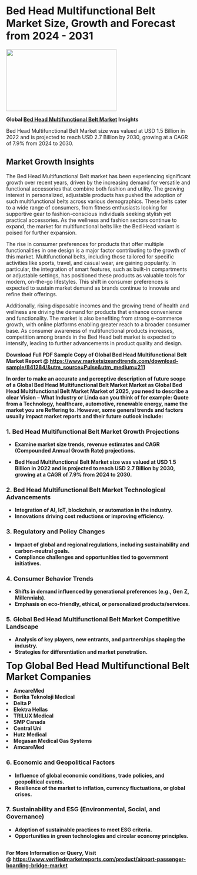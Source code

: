 <H1>Bed Head Multifunctional Belt Market Size, Growth and Forecast from 2024 - 2031</H1><img class="aligncenter size-medium wp-image-584254" src="https://thirdeyenews.in/wp-content/uploads/2024/09/Global-Market-Research-300x168.jpeg" alt="" width="300" height="168" /><p><strong>Global&nbsp;<a href="https://www.marketsizeandtrends.com/download-sample/841284/&amp;utm_source=Pulse&amp;utm_medium=211">Bed Head Multifunctional Belt Market</a> Insights</strong></p><p>Bed Head Multifunctional Belt Market size was valued at USD 1.5 Billion in 2022 and is projected to reach USD 2.7 Billion by 2030, growing at a CAGR of 7.9% from 2024 to 2030.</p><p><h2>Market Growth Insights</h2> <p>The Bed Head Multifunctional Belt market has been experiencing significant growth over recent years, driven by the increasing demand for versatile and functional accessories that combine both fashion and utility. The growing interest in personalized, adjustable products has pushed the adoption of such multifunctional belts across various demographics. These belts cater to a wide range of consumers, from fitness enthusiasts looking for supportive gear to fashion-conscious individuals seeking stylish yet practical accessories. As the wellness and fashion sectors continue to expand, the market for multifunctional belts like the Bed Head variant is poised for further expansion.</p> <p><strong></strong></p> <p>The rise in consumer preferences for products that offer multiple functionalities in one design is a major factor contributing to the growth of this market. Multifunctional belts, including those tailored for specific activities like sports, travel, and casual wear, are gaining popularity. In particular, the integration of smart features, such as built-in compartments or adjustable settings, has positioned these products as valuable tools for modern, on-the-go lifestyles. This shift in consumer preferences is expected to sustain market demand as brands continue to innovate and refine their offerings.</p> <p>Additionally, rising disposable incomes and the growing trend of health and wellness are driving the demand for products that enhance convenience and functionality. The market is also benefiting from strong e-commerce growth, with online platforms enabling greater reach to a broader consumer base. As consumer awareness of multifunctional products increases, competition among brands in the Bed Head belt market is expected to intensify, leading to further advancements in product quality and design.</p> <p><strong></p><p><span class=""><strong>Download Full PDF Sample Copy of Global Bed Head Multifunctional Belt Market Report</strong> @ <a href="https://www.marketsizeandtrends.com/download-sample/841284/&amp;utm_source=Pulse&amp;utm_medium=211" target="_blank">https://www.marketsizeandtrends.com/download-sample/841284/&amp;utm_source=Pulse&amp;utm_medium=211</a></span></p><p>In order to make an accurate and perceptive description of future scope of a Global&nbsp;Bed Head Multifunctional Belt Market Market as Global&nbsp;Bed Head Multifunctional Belt Market Market of 2025, you need to describe a clear Vision &ndash; What Industry or Linda can you think of for example: Quote from a Technology, healthcare, automotive, renewable energy, name the market you are Reffering to. However, some general trends and factors usually impact market reports and their future outlook include:</p><h3>1.&nbsp;<strong>Bed Head Multifunctional Belt Market Growth Projections</strong></h3><ul><li>Examine market size trends, revenue estimates and CAGR (Compounded Annual Growth Rate) projections.</li><li><p>Bed Head Multifunctional Belt Market size was valued at USD 1.5 Billion in 2022 and is projected to reach USD 2.7 Billion by 2030, growing at a CAGR of 7.9% from 2024 to 2030.</p></li></ul><h3>2.&nbsp;<strong>Bed Head Multifunctional Belt Market Technological Advancements</strong></h3><ul><li>Integration of AI, IoT, blockchain, or automation in the industry.</li><li>Innovations driving cost reductions or improving efficiency.</li></ul><h3>3.&nbsp;<strong>Regulatory and Policy Changes</strong></h3><ul><li>Impact of global and regional regulations, including sustainability and carbon-neutral goals.</li><li>Compliance challenges and opportunities tied to government initiatives.</li></ul><h3>4.&nbsp;<strong>Consumer Behavior Trends</strong></h3><ul><li>Shifts in demand influenced by generational preferences (e.g., Gen Z, Millennials).</li><li>Emphasis on eco-friendly, ethical, or personalized products/services.</li></ul><h3>5.&nbsp;<strong>Global Bed Head Multifunctional Belt Market Competitive Landscape</strong></h3><ul><li>Analysis of key players, new entrants, and partnerships shaping the industry.</li><li>Strategies for differentiation and market penetration.</li></ul><p data-pm-slice="1 1 []"><span style="color: inherit; font-family: inherit; font-size: 25px;">Top Global Bed Head Multifunctional Belt Market Companies</span></p><div class="" data-test-id=""><p><li>AmcareMed</li><li> Berika Teknoloji Medical</li><li> Delta P</li><li> Elektra Hellas</li><li> TRILUX Medical</li><li> SMP Canada</li><li> Central Uni</li><li> Hutz Medical</li><li> Megasan Medical Gas Systems</li><li> AmcareMed</li></p></div><h3>6.&nbsp;<strong>Economic and Geopolitical Factors</strong></h3><ul><li>Influence of global economic conditions, trade policies, and geopolitical events.</li><li>Resilience of the market to inflation, currency fluctuations, or global crises.</li></ul><h3>7.&nbsp;<strong>Sustainability and ESG (Environmental, Social, and Governance)</strong></h3><ul><li>Adoption of sustainable practices to meet ESG criteria.</li><li>Opportunities in green technologies and circular economy principles.</li></ul><h2><strong style="font-size: 14px;">For More Information or Query, Visit @&nbsp;</strong><a style="background-color: #ffffff; font-size: 14px;" href="https://www.marketsizeandtrends.com/report/bed-head-multifunctional-belt-market/" target="_blank">https://www.verifiedmarketreports.com/product/airport-passenger-boarding-bridge-market</a></h2>
